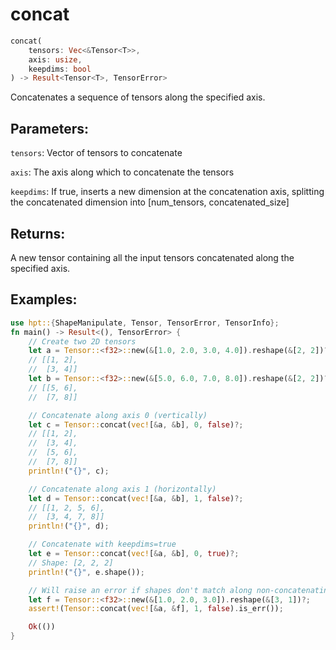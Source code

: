 # concat
```rust
concat(
    tensors: Vec<&Tensor<T>>,
    axis: usize,
    keepdims: bool
) -> Result<Tensor<T>, TensorError>
```
Concatenates a sequence of tensors along the specified axis.

## Parameters:
`tensors`: Vector of tensors to concatenate

`axis`: The axis along which to concatenate the tensors

`keepdims`: If true, inserts a new dimension at the concatenation axis, splitting the concatenated dimension into [num_tensors, concatenated_size]

## Returns:
A new tensor containing all the input tensors concatenated along the specified axis.

## Examples:
```rust
use hpt::{ShapeManipulate, Tensor, TensorError, TensorInfo};
fn main() -> Result<(), TensorError> {
    // Create two 2D tensors
    let a = Tensor::<f32>::new(&[1.0, 2.0, 3.0, 4.0]).reshape(&[2, 2])?;
    // [[1, 2],
    //  [3, 4]]
    let b = Tensor::<f32>::new(&[5.0, 6.0, 7.0, 8.0]).reshape(&[2, 2])?;
    // [[5, 6],
    //  [7, 8]]

    // Concatenate along axis 0 (vertically)
    let c = Tensor::concat(vec![&a, &b], 0, false)?;
    // [[1, 2],
    //  [3, 4],
    //  [5, 6],
    //  [7, 8]]
    println!("{}", c);

    // Concatenate along axis 1 (horizontally)
    let d = Tensor::concat(vec![&a, &b], 1, false)?;
    // [[1, 2, 5, 6],
    //  [3, 4, 7, 8]]
    println!("{}", d);

    // Concatenate with keepdims=true
    let e = Tensor::concat(vec![&a, &b], 0, true)?;
    // Shape: [2, 2, 2]
    println!("{}", e.shape());

    // Will raise an error if shapes don't match along non-concatenating axes
    let f = Tensor::<f32>::new(&[1.0, 2.0, 3.0]).reshape(&[3, 1])?;
    assert!(Tensor::concat(vec![&a, &f], 1, false).is_err());

    Ok(())
}
```